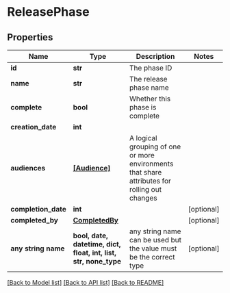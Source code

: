 # ReleasePhase


## Properties
Name | Type | Description | Notes
------------ | ------------- | ------------- | -------------
**id** | **str** | The phase ID | 
**name** | **str** | The release phase name | 
**complete** | **bool** | Whether this phase is complete | 
**creation_date** | **int** |  | 
**audiences** | [**[Audience]**](Audience.md) | A logical grouping of one or more environments that share attributes for rolling out changes | 
**completion_date** | **int** |  | [optional] 
**completed_by** | [**CompletedBy**](CompletedBy.md) |  | [optional] 
**any string name** | **bool, date, datetime, dict, float, int, list, str, none_type** | any string name can be used but the value must be the correct type | [optional]

[[Back to Model list]](../README.md#documentation-for-models) [[Back to API list]](../README.md#documentation-for-api-endpoints) [[Back to README]](../README.md)


